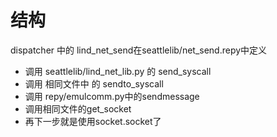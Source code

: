 # 结构

dispatcher 中的 lind\_net\_send在seattlelib/net\_send.repy中定义

* 调用  seattlelib/lind\_net\_lib.py 的 send\_syscall
* 调用  相同文件中 的 sendto\_syscall
* 调用 repy/emulcomm.py中的sendmessage
* 调用相同文件的get\_socket 
* 再下一步就是使用socket.socket了

